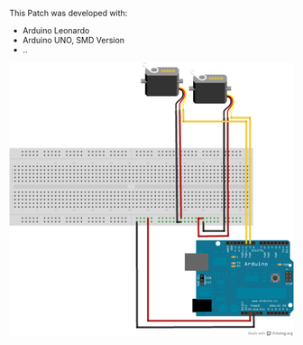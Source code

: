 This Patch was developed with:
* Arduino Leonardo
* Arduino UNO, SMD Version
* ..

![imagename](div/Servomotor.png)
